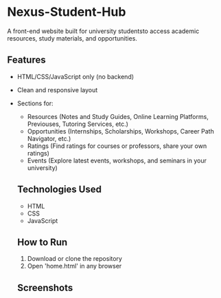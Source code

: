 # Nexus-Student-Hub

A front-end website built for university studentsto access academic resources, study materials, and opportunities.

## Features
- HTML/CSS/JavaScript only (no backend)
- Clean and responsive layout
- Sections for:
  - Resources (Notes and Study Guides, Online Learning Platforms, Previouses, Tutoring Services, etc.)
  - Opportunities (Internships, Scholarships, Workshops, Career Path Navigator, etc.)
  - Ratings (Find ratings for courses or professors, share your own ratings)
  - Events (Explore latest events, workshops, and seminars in your university)
 
  ## Technologies Used
  - HTML
  - CSS
  - JavaScript
 
  ## How to Run
  1. Download or clone the repository
  2. Open 'home.html' in any browser
 
  ## Screenshots
  
